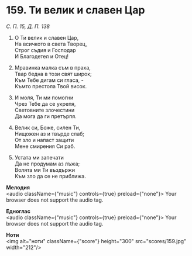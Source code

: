 # 159. Ти велик и славен Цар  

*С. П. 15, Д. П. 138*  

1. О Ти велик и славен Цар,  
На всичкото в света Творец,  
Строг съдия и Господар  
И Благодетел и Отец!  

2. Мравинка малка съм в праха,  
Твар бедна в този свят широк;  
Към Тебе дигам си гласа, -  
Къмто престола Твой висок.  

3. И моля, Ти ми помогни  
Чрез Тебе да се укрепя,  
Световните злочестини  
Да мога да ги претърпя.  

4. Велик си, Боже, силен Ти,  
Нищожен аз и твърде слаб;  
От зло и напаст защити  
Мене смирения Си раб.  

5. Устата ми запечати  
Да не продумам аз лъжа;  
Волята ми Ти въздържи  
Към зло да се не приближа.  

__Мелодия__  
<audio className={"music"} controls={true} preload={"none"}><source src="mp3/159.mp3" type="audio/mpeg"/>
Your browser does not support the audio tag.
</audio>  

__Едноглас__  
<audio className={"music"} controls={true} preload={"none"}><source src="transp/159.mp3" type="audio/mpeg"/>
Your browser does not support the audio tag.
</audio>  

__Ноти__  
<img alt="ноти" className={"score"} height="300" src="scores/159.jpg" width="212"/>
